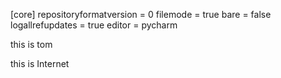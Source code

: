 [core]
	repositoryformatversion = 0
	filemode = true
	bare = false
	logallrefupdates = true
	editor = pycharm





this is tom

this is Internet
